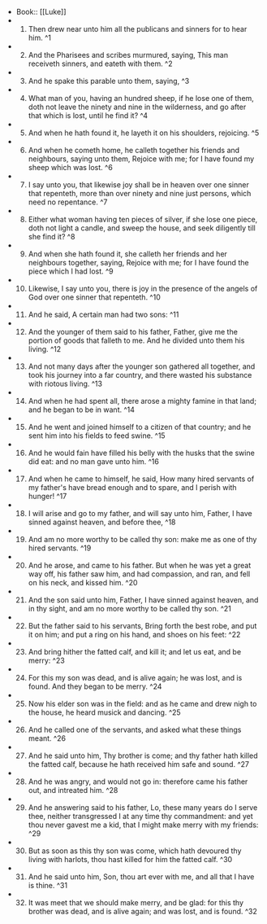 - Book:: [[Luke]]
- 1. Then drew near unto him all the publicans and sinners for to hear him. ^1
- 2. And the Pharisees and scribes murmured, saying, This man receiveth sinners, and eateth with them. ^2
- 3. And he spake this parable unto them, saying, ^3
- 4. What man of you, having an hundred sheep, if he lose one of them, doth not leave the ninety and nine in the wilderness, and go after that which is lost, until he find it? ^4
- 5. And when he hath found it, he layeth it on his shoulders, rejoicing. ^5
- 6. And when he cometh home, he calleth together his friends and neighbours, saying unto them, Rejoice with me; for I have found my sheep which was lost. ^6
- 7. I say unto you, that likewise joy shall be in heaven over one sinner that repenteth, more than over ninety and nine just persons, which need no repentance. ^7
- 8. Either what woman having ten pieces of silver, if she lose one piece, doth not light a candle, and sweep the house, and seek diligently till she find it? ^8
- 9. And when she hath found it, she calleth her friends and her neighbours together, saying, Rejoice with me; for I have found the piece which I had lost. ^9
- 10. Likewise, I say unto you, there is joy in the presence of the angels of God over one sinner that repenteth. ^10
- 11. And he said, A certain man had two sons: ^11
- 12. And the younger of them said to his father, Father, give me the portion of goods that falleth to me. And he divided unto them his living. ^12
- 13. And not many days after the younger son gathered all together, and took his journey into a far country, and there wasted his substance with riotous living. ^13
- 14. And when he had spent all, there arose a mighty famine in that land; and he began to be in want. ^14
- 15. And he went and joined himself to a citizen of that country; and he sent him into his fields to feed swine. ^15
- 16. And he would fain have filled his belly with the husks that the swine did eat: and no man gave unto him. ^16
- 17. And when he came to himself, he said, How many hired servants of my father's have bread enough and to spare, and I perish with hunger! ^17
- 18. I will arise and go to my father, and will say unto him, Father, I have sinned against heaven, and before thee, ^18
- 19. And am no more worthy to be called thy son: make me as one of thy hired servants. ^19
- 20. And he arose, and came to his father. But when he was yet a great way off, his father saw him, and had compassion, and ran, and fell on his neck, and kissed him. ^20
- 21. And the son said unto him, Father, I have sinned against heaven, and in thy sight, and am no more worthy to be called thy son. ^21
- 22. But the father said to his servants, Bring forth the best robe, and put it on him; and put a ring on his hand, and shoes on his feet: ^22
- 23. And bring hither the fatted calf, and kill it; and let us eat, and be merry: ^23
- 24. For this my son was dead, and is alive again; he was lost, and is found. And they began to be merry. ^24
- 25. Now his elder son was in the field: and as he came and drew nigh to the house, he heard musick and dancing. ^25
- 26. And he called one of the servants, and asked what these things meant. ^26
- 27. And he said unto him, Thy brother is come; and thy father hath killed the fatted calf, because he hath received him safe and sound. ^27
- 28. And he was angry, and would not go in: therefore came his father out, and intreated him. ^28
- 29. And he answering said to his father, Lo, these many years do I serve thee, neither transgressed I at any time thy commandment: and yet thou never gavest me a kid, that I might make merry with my friends: ^29
- 30. But as soon as this thy son was come, which hath devoured thy living with harlots, thou hast killed for him the fatted calf. ^30
- 31. And he said unto him, Son, thou art ever with me, and all that I have is thine. ^31
- 32. It was meet that we should make merry, and be glad: for this thy brother was dead, and is alive again; and was lost, and is found. ^32
